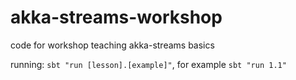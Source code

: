 # akka-streams-workshop
code for workshop teaching akka-streams basics

running: `sbt "run [lesson].[example]"`, for example `sbt "run 1.1"`
